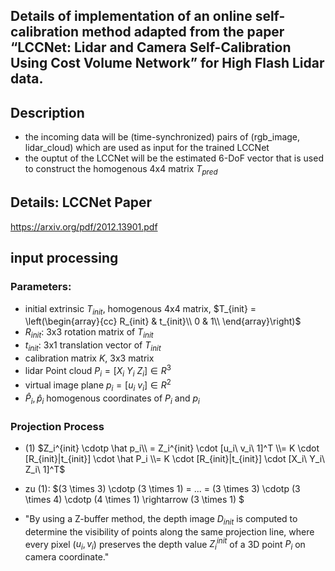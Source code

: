 
## Details of implementation of an online self-calibration method adapted from the paper “LCCNet: Lidar and Camera Self-Calibration Using Cost Volume Network” for High Flash Lidar data.


## Description
- the incoming data will be (time-synchronized) pairs of (rgb_image, lidar_cloud) which are used as input for the trained LCCNet
- the ouptut of the LCCNet will be the estimated 6-DoF vector that is used to construct the homogenous 4x4 matrix $T_{pred}$

## Details: LCCNet Paper
https://arxiv.org/pdf/2012.13901.pdf

## input processing

### Parameters:
- initial extrinsic $T_{init}$, homogenous 4x4 matrix, $T_{init} = 
\left(\begin{array}{cc} 
R_{init} & t_{init}\\
0 & 1\\
\end{array}\right)$
- $R_{init}$: 3x3 rotation matrix of $T_{init}$
- $t_{init}$: 3x1 translation vector of $T_{init}$
- calibration matrix $K$, 3x3 matrix
- lidar Point cloud $P_i = [X_i\ Y_i\ Z_i] \in R^3$
- virtual image plane $p_i = [u_i\ v_i] \in R^2$
- $\hat P_i, \hat p_i$ homogenous coordinates of $P_i$ and $p_i$

### Projection Process

- (1) $Z_i^{init} \cdotp \hat p_i\\ = Z_i^{init} \cdot [u_i\ v_i\ 1]^T \\= K \cdot [R_{init}|t_{init}] \cdot \hat P_i \\= K \cdot [R_{init}|t_{init}] \cdot [X_i\ Y_i\ Z_i\ 1]^T$

- zu (1): $(3 \times 3) \cdotp (3 \times 1) = ... = (3 \times 3) \cdotp (3 \times 4) \cdotp (4 \times 1) \rightarrow (3 \times 1) $

- "By using a Z-buffer method, the depth image $D_{init}$ is computed to determine the visibility of points along the same projection line, where every pixel ($u_i, v_i$) preserves the depth value $Z_i^{init}$ of a 3D point $P_i$ on camera coordinate."
